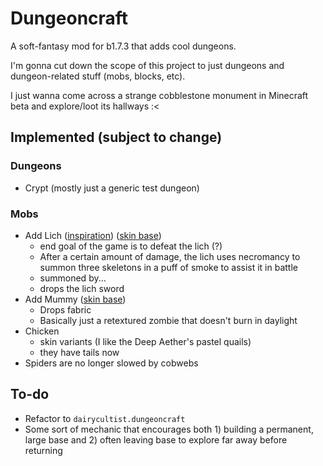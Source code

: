 # Dungeoncraft

A soft-fantasy mod for b1.7.3 that adds cool dungeons.

I'm gonna cut down the scope of this project to just dungeons and dungeon-related stuff (mobs, blocks, etc).

I just wanna come across a strange cobblestone monument in Minecraft beta and explore/loot its hallways :<

## Implemented (subject to change)

### Dungeons

- Crypt (mostly just a generic test dungeon)

### Mobs

- Add Lich ([inspiration](https://the-grimoire-of-gaia.fandom.com/wiki/Bone_Knight)) ([skin base](https://namemc.com/skin/adcc6eab0088f51e))
  - end goal of the game is to defeat the lich (?)
  - After a certain amount of damage, the lich uses necromancy to summon three skeletons in a puff of smoke to assist it in battle
  - summoned by...
  - drops the lich sword
- Add Mummy ([skin base](https://www.minecraftskins.com/skin/22900078/mummy/))
  - Drops fabric
  - Basically just a retextured zombie that doesn't burn in daylight
- Chicken
  - skin variants (I like the Deep Aether's pastel quails)
  - they have tails now
- Spiders are no longer slowed by cobwebs

## To-do

- Refactor to `dairycultist.dungeoncraft`
- Some sort of mechanic that encourages both 1) building a permanent, large base and 2) often leaving base to explore far away before returning